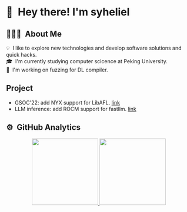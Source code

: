 # 👋 &nbsp;Hey there! I'm syheliel

## 👨🏻‍💻 &nbsp;About Me

💡 &nbsp;I like to explore new technologies and develop software solutions and quick hacks.\
🎓 &nbsp;I'm currently studying computer scicence at Peking University.\
🌱 &nbsp;I'm working on fuzzing for DL compiler.

## Project
- GSOC'22: add NYX support for LibAFL. [link](https://gist.github.com/syheliel/5f11d9c1082edb595f36c371ddbd9dad)
- LLM inference: add ROCM support for fastllm. [link](https://github.com/syheliel/fastllm)

## ⚙️ &nbsp;GitHub Analytics

<p align="center">
<a href="https://github.com/syheliel">
  <img height="180em" src="https://github-readme-stats-eight-theta.vercel.app/api?username=syheliel&show_icons=true&theme=algolia&include_all_commits=true&count_private=true"/>
  <img height="180em" src="https://github-readme-stats-eight-theta.vercel.app/api/top-langs/?username=syheliel&layout=compact&langs_count=8&theme=algolia"/>
</a>
</p>

